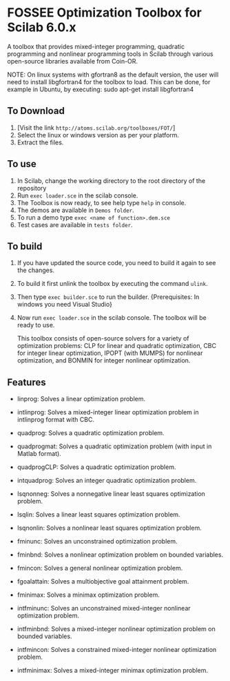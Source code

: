 # FOSSEE Optimization Toolbox for Scilab 6.0.x

A toolbox that provides mixed-integer programming, quadratic programming and nonlinear programming tools in Scilab through various open-source libraries available from Coin-OR.

NOTE: On linux systems with gfortran8 as the default version, the user will need to install libgfortran4 for the toolbox to load. This can be done, for example in Ubuntu, by executing: sudo apt-get install libgfortran4


## To Download
1. [Visit the link
   `http://atoms.scilab.org/toolboxes/FOT/`]
2. Select the linux or windows version as per your platform.
3. Extract the files.

## To use
1. In Scilab, change the working directory to the root directory of the repository
2. Run `exec loader.sce` in the scilab console.
3. The Toolbox is now ready, to see help type `help` in console.
4. The demos are available in `Demos folder`.
5. To run a demo type `exec <name of function>.dem.sce`
6. Test cases are available in `tests folder`.

## To build
1. If you have updated the source code, you need to build it again to see the changes.
2. To build it first unlink the toolbox by executing the command `ulink`.
3. Then type `exec builder.sce` to run the builder. {Prerequisites: In windows you need Visual Studio}
4. Now run `exec loader.sce` in the scilab console. The toolbox will be ready
   to use.

   This toolbox consists of open-source solvers for a variety of optimization
problems: CLP for linear and quadratic optimization, CBC for integer linear
optimization, IPOPT (with MUMPS) for nonlinear optimization, and BONMIN for
integer nonlinear optimization.

Features
---------
* linprog: Solves a linear optimization problem.
 	
* intlinprog: Solves a mixed-integer linear optimization problem in intlinprog
format with CBC.
  
* quadprog: Solves a quadratic optimization problem.
  
* quadprogmat: Solves a quadratic optimization problem (with input in Matlab
  format).
  
* quadprogCLP: Solves a quadratic optimization problem.

* intquadprog: Solves an integer quadratic optimization problem.

* lsqnonneg: Solves a nonnegative linear least squares optimization problem.
  
* lsqlin: Solves a linear least squares optimization problem.
  
* lsqnonlin: Solves a nonlinear least squares optimization problem.
  
* fminunc: Solves an unconstrained optimization problem.
  
* fminbnd: Solves a nonlinear optimization problem on bounded variables.
 
* fmincon: Solves a general nonlinear optimization problem.
  
* fgoalattain: Solves a multiobjective goal attainment problem.
  
* fminimax: Solves a minimax optimization problem.
  
* intfminunc: Solves an unconstrained mixed-integer nonlinear optimization
  problem.
  
* intfminbnd: Solves a mixed-integer nonlinear optimization
  problem on bounded variables.
  
* intfmincon: Solves a constrained mixed-integer nonlinear optimization
problem.
  
* intfminimax: Solves a mixed-integer minimax optimization problem.
  
